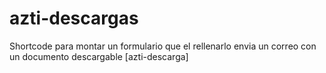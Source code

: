 # azti-descargas
Shortcode para montar un formulario que el rellenarlo envia un correo con un documento descargable [azti-descarga]

